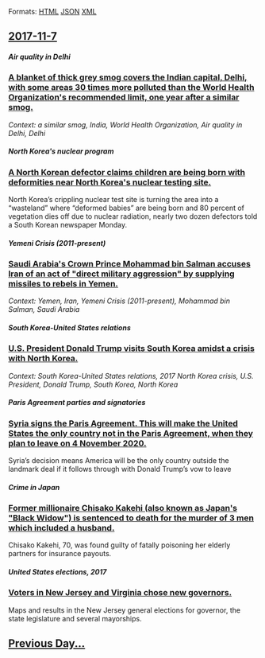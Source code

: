 
Formats: [HTML](2017/11/7/index.html)  [JSON](2017/11/7/index.json)  [XML](2017/11/7/index.xml)  

## [2017-11-7](/news/2017/11/7/index.md)

##### Air quality in Delhi
### [A blanket of thick grey smog covers the Indian capital, Delhi, with some areas 30 times more polluted than the World Health Organization's recommended limit, one year after a similar smog. ](/news/2017/11/7/a-blanket-of-thick-grey-smog-covers-the-indian-capital-delhi-with-some-areas-30-times-more-polluted-than-the-world-health-organization-s-r.md)
_Context: a similar smog, India, World Health Organization, Air quality in Delhi, Delhi_

##### North Korea's nuclear program
### [A North Korean defector claims children are being born with deformities near North Korea's nuclear testing site. ](/news/2017/11/7/a-north-korean-defector-claims-children-are-being-born-with-deformities-near-north-korea-s-nuclear-testing-site.md)
North Korea’s crippling nuclear test site is turning the area into a “wasteland” where “deformed babies” are being born and 80 percent of vegetation dies off due to nuclear radiation, nearly two dozen defectors told a South Korean newspaper Monday.

##### Yemeni Crisis (2011-present)
### [Saudi Arabia's Crown Prince Mohammad bin Salman accuses Iran of an act of "direct military aggression" by supplying missiles to rebels in Yemen. ](/news/2017/11/7/saudi-arabia-s-crown-prince-mohammad-bin-salman-accuses-iran-of-an-act-of-direct-military-aggression-by-supplying-missiles-to-rebels-in-ye.md)
_Context: Yemen, Iran, Yemeni Crisis (2011-present), Mohammad bin Salman, Saudi Arabia_

##### South Korea-United States relations
### [U.S. President Donald Trump visits South Korea amidst a crisis with North Korea. ](/news/2017/11/7/u-s-president-donald-trump-visits-south-korea-amidst-a-crisis-with-north-korea.md)
_Context: South Korea-United States relations, 2017 North Korea crisis, U.S. President, Donald Trump, South Korea, North Korea_

##### Paris Agreement parties and signatories
### [Syria signs the Paris Agreement. This will make the United States the only country not in the Paris Agreement, when they plan to leave on 4 November 2020. ](/news/2017/11/7/syria-signs-the-paris-agreement-this-will-make-the-united-states-the-only-country-not-in-the-paris-agreement-when-they-plan-to-leave-on-4.md)
Syria’s decision means America will be the only country outside the landmark deal if it follows through with Donald Trump’s vow to leave

##### Crime in Japan
### [Former millionaire Chisako Kakehi (also known as Japan's "Black Widow") is sentenced to death for the murder of 3 men which included a husband. ](/news/2017/11/7/former-millionaire-chisako-kakehi-also-known-as-japan-s-black-widow-is-sentenced-to-death-for-the-murder-of-3-men-which-included-a-husba.md)
Chisako Kakehi, 70, was found guilty of fatally poisoning her elderly partners for insurance payouts.

##### United States elections, 2017
### [Voters in New Jersey and Virginia chose new governors. ](/news/2017/11/7/voters-in-new-jersey-and-virginia-chose-new-governors.md)
Maps and results in the New Jersey general elections for governor, the state legislature and several mayorships. 

## [Previous Day...](/news/2017/11/6/index.md)

